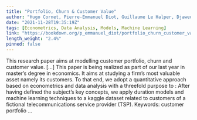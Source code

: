 ```yaml
---
title: "Portfolio, Churn & Customer Value"
author: "Hugo Cornet, Pierre-Emmanuel Diot, Guillaume Le Halper, Djawed Mancer"
date: "2021-11-28T19:35:19Z"
tags: [Econometrics, Data Analysis, Models, Machine Learning]
link: "https://bookdown.org/p_emmanuel_diot/portfolio_churn_customer_value/"
length_weight: "2.4%"
pinned: false
---
```


This research paper aims at modelling customer portfolio, churn and customer value. [...] This paper is being realized as part of our last year in master’s degree in economics. It aims at studying a firm’s most valuable asset namely its customers. To that end, we adopt a quantitative approach based on econometrics and data analysis with a threefold purpose to : After having defined the subject’s key concepts, we apply duration models and machine learning techniques to a kaggle dataset related to customers of a fictional telecommunications service provider (TSP). Keywords: customer portfolio ...
